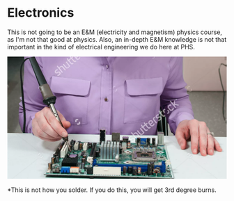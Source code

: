 # Electronics

This is not going to be an E&M \(electricity and magnetism\) physics course, as I'm not that good at physics. Also, an in-depth E&M knowledge is not that important in the kind of electrical engineering we do here at PHS.



![](/assets/hownottosolder.png)

\*This is not how you solder. If you do this, you will get 3rd degree burns.

